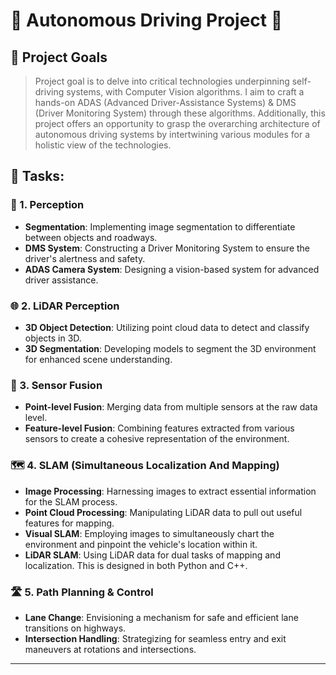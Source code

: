 # 🚗 Autonomous Driving Project 🚗

## 🎯 **Project Goals**
> Project goal is to delve into critical technologies underpinning self-driving systems, with Computer Vision algorithms. I aim to craft a hands-on ADAS (Advanced Driver-Assistance Systems) & DMS (Driver Monitoring System) through these algorithms. Additionally, this project offers an opportunity to grasp the overarching architecture of autonomous driving systems by intertwining various modules for a holistic view of the technologies.

## 📌 Tasks:

### 📸 1. Perception
-  **Segmentation**: Implementing image segmentation to differentiate between objects and roadways.
-  **DMS System**: Constructing a Driver Monitoring System to ensure the driver's alertness and safety.
-  **ADAS Camera System**: Designing a vision-based system for advanced driver assistance.

### 🌐 2. LiDAR Perception
-  **3D Object Detection**: Utilizing point cloud data to detect and classify objects in 3D.
-  **3D Segmentation**: Developing models to segment the 3D environment for enhanced scene understanding.

### 🤝 3. Sensor Fusion
-  **Point-level Fusion**: Merging data from multiple sensors at the raw data level.
-  **Feature-level Fusion**: Combining features extracted from various sensors to create a cohesive representation of the environment.

### 🗺️ 4. SLAM (Simultaneous Localization And Mapping)
-  **Image Processing**: Harnessing images to extract essential information for the SLAM process.
-  **Point Cloud Processing**: Manipulating LiDAR data to pull out useful features for mapping.
-  **Visual SLAM**: Employing images to simultaneously chart the environment and pinpoint the vehicle's location within it.
-  **LiDAR SLAM**: Using LiDAR data for dual tasks of mapping and localization. This is designed in both Python and C++.

### 🛣️ 5. Path Planning & Control
-  **Lane Change**: Envisioning a mechanism for safe and efficient lane transitions on highways.
-  **Intersection Handling**: Strategizing for seamless entry and exit maneuvers at rotations and intersections.

---
